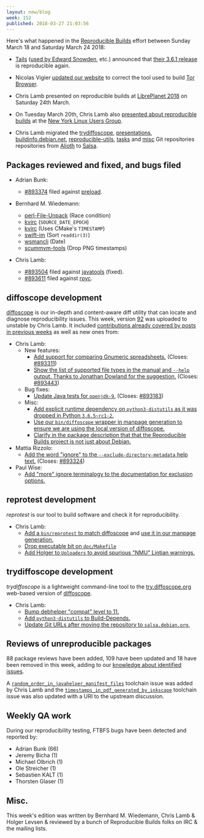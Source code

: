 ```yaml
---
layout: new/blog
week: 152
published: 2018-03-27 21:03:56
---
```


Here's what happened in the [Reproducible Builds](https://reproducible-builds.org) effort between Sunday March 18 and Saturday March 24 2018:

* [Tails](https://tails.boum.org/) ([used by Edward Snowden](https://twitter.com/Snowden/status/975827513321623553), etc.) announced that [their 3.6.1 release](https://tails.boum.org/news/version_3.6.1/index.en.html) is reproducible again.

- Nicolas Vigier [updated our website](https://salsa.debian.org/reproducible-builds/reproducible-website/commit/14c2573) to correct the tool used to build [Tor Browser](https://www.torproject.org/projects/torbrowser.html).

* Chris Lamb presented on reproducible builds at [LibrePlanet 2018](https://www.libreplanet.org/2018/) on Saturday 24th March.

* On Tuesday March 20th, Chris Lamb also [presented about reproducible builds](https://www.meetup.com/nylug-meetings/events/248246544/) at the [New York Linux Users Group](http://www.nylug.org/).

* Chris Lamb migrated the [trydiffoscope](https://salsa.debian.org/reproducible-builds/trydiffoscope), [presentations](https://salsa.debian.org/reproducible-builds/reproducible-presentations), [buildinfo.debian.net](https://salsa.debian.org/reproducible-builds/buildinfo.debian.net), [reproducible-utils](https://salsa.debian.org/reproducible-builds/reproducible-utils), [tasks](https://salsa.debian.org/reproducible-builds/reproducible-tasks) and [misc](https://salsa.debian.org/reproducible-builds/reproducible-misc) Git repositories repositories from [Alioth](https://wiki.debian.org/Alioth) to [Salsa](https://wiki.debian.org/Salsa).


Packages reviewed and fixed, and bugs filed
-------------------------------------------

* Adrian Bunk:
    * [#893374](https://bugs.debian.org/893374) filed against [preload](https://tracker.debian.org/pkg/preload).

* Bernhard M. Wiedemann:
    * [perl-File-Unpack](https://rt.cpan.org/Ticket/Display.html?id=124916) (Race condition)
    * [kvirc](https://github.com/kvirc/KVIrc/pull/2360) (`SOURCE_DATE_EPOCH`)
    * [kvirc](https://github.com/kvirc/KVIrc/pull/2361) (Uses CMake's `TIMESTAMP`)
    * [swift-im](https://github.com/swift/swift/pull/100) (Sort `readdir(3)`)
    * [wsmancli](https://github.com/Openwsman/wsmancli/pull/8) (Date)
    * [scummvm-tools](https://build.opensuse.org/request/show/590554) (Drop PNG timestamps)

* Chris Lamb:
    * [#893504](https://bugs.debian.org/893504) filed against [javatools](https://tracker.debian.org/pkg/javatools) (fixed).
    * [#893611](https://bugs.debian.org/893611) filed against [rpyc](https://tracker.debian.org/pkg/rpyc).


diffoscope development
----------------------

[diffoscope](https://diffoscope.org/) is our in-depth and content-aware diff utility that can locate and diagnose reproducibility issues. This week, version [92](https://tracker.debian.org/news/942181/accepted-diffoscope-92-source-all-into-unstable/) was uploaded to unstable by Chris Lamb. It included [contributions already covered by posts in previous weeks](https://salsa.debian.org/reproducible-builds/diffoscope/commits/92) as well as new ones from:

- Chris Lamb:
    - New features:
        - [Add support for comparing Gnumeric spreadsheets.](https://salsa.debian.org/reproducible-builds/diffoscope/commit/f2d71c1) (Closes: [#893311](https://bugs.debian.org/893311))
        - [Show the list of supported file types in the manual and `--help` output. Thanks to Jonathan Dowland for the suggestion.](https://salsa.debian.org/reproducible-builds/diffoscope/commit/1375ec5) (Closes: [#893443](https://bugs.debian.org/893443))
    - Bug fixes:
        - [Update Java tests for `openjdk-9`.](https://salsa.debian.org/reproducible-builds/diffoscope/commit/41da8b1) (Closes: [#893183](https://bugs.debian.org/893183))
    - Misc:
        - [Add explicit runtime dependency on `python3-distutils` as it was dropped in Python `3.6.5~rc1-2`.](https://salsa.debian.org/reproducible-builds/diffoscope/commit/6131e2f)
        - [Use our `bin/diffoscope` wrapper in manpage generation to ensure we are using the local version of diffoscope.](https://salsa.debian.org/reproducible-builds/diffoscope/commit/075d944)
        - [Clarify in the package description that that the Reproducible Builds project is not just about Debian.](https://salsa.debian.org/reproducible-builds/diffoscope/commit/c92c3b2)
- Mattia Rizzolo:
    - [Add the word "ignore" to the `--exclude-directory-metadata` help text.](https://salsa.debian.org/reproducible-builds/diffoscope/commit/338af55) (Closes: [#893324](https://bugs.debian.org/893324))
- Paul Wise:
    - [Add "more" ignore terminalogy to the documentation for exclusion options.](https://salsa.debian.org/reproducible-builds/diffoscope/commit/e2e1fc1)


reprotest development
---------------------

*reprotest* is our tool to build software and check it for reproducibility.

- Chris Lamb:
    - [Add a `bin/reprotest` to match diffoscope](https://salsa.debian.org/reproducible-builds/reprotest.git/commit/?id=cd3db75) and [use it in our manpage generation.](https://salsa.debian.org/reproducible-builds/reprotest.git/commit/?id=28e4857)
    - [Drop executable bit on `doc/Makefile`](https://salsa.debian.org/reproducible-builds/reprotest.git/commit/?id=9a39b11)
    - [Add Holger to `Uploaders` to avoid spurious "NMU" Lintian warnings.](https://salsa.debian.org/reproducible-builds/reprotest.git/commit/?id=3eed0f9)


trydiffoscope development
-------------------------

*trydiffoscope* is a lightweight command-line tool to the [try.diffoscope.org](https://try.diffoscope.org/) web-based version of [diffoscope](https://diffoscope.org).

- Chris Lamb:
    - [Bump debhelper "compat" level to 11.](https://salsa.debian.org/reproducible-builds/trydiffoscope/commit/db423bc)
    - [Add `python3-distutils` to Build-Depends.](https://salsa.debian.org/reproducible-builds/trydiffoscope/commit/73efec0)
    - [Update Git URLs after moving the repository to `salsa.debian.org`.](https://salsa.debian.org/reproducible-builds/trydiffoscope/commit/6f3ffc6)


Reviews of unreproducible packages
----------------------------------

88 package reviews have been added, 109 have been updated and 18 have been removed in this week,
adding to our [knowledge about identified issues](https://tests.reproducible-builds.org/debian/index_issues.html).

A [`random_order_in_javahelper_manifest_files`](https://salsa.debian.org/reproducible-builds/reproducible-notes/commit/cdef761f) toolchain issue was added by Chris Lamb and the [`timestamps_in_pdf_generated_by_inkscape`](https://salsa.debian.org/reproducible-builds/reproducible-notes/commit/aafef906) toolchain issue was also updated with a URI to the upstream discussion.


Weekly QA work
--------------

During our reproducibility testing, FTBFS bugs have been detected and reported by:

 - Adrian Bunk (66)
 - Jeremy Bicha (1)
 - Michael Olbrich (1)
 - Ole Streicher (1)
 - Sebastien KALT (1)
 - Thorsten Glaser (1)


Misc.
-----

This week's edition was written by Bernhard M. Wiedemann, Chris Lamb & Holger Levsen & reviewed by a bunch of Reproducible Builds folks on IRC & the mailing lists.
